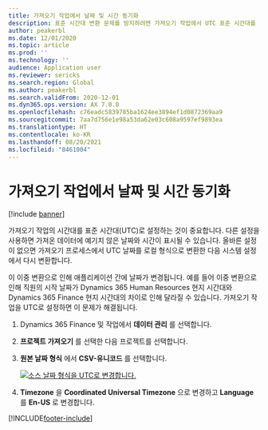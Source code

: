 ```yaml
---
title: 가져오기 작업에서 날짜 및 시간 동기화
description: 표준 시간대 변환 문제를 방지하려면 가져오기 작업에서 UTC 표준 시간대를 사용합니다.
author: peakerbl
ms.date: 12/01/2020
ms.topic: article
ms.prod: ''
ms.technology: ''
audience: Application user
ms.reviewer: sericks
ms.search.region: Global
ms.author: peakerbl
ms.search.validFrom: 2020-12-01
ms.dyn365.ops.version: AX 7.0.0
ms.openlocfilehash: c76eadc5839785ba1624ee3894ef1d0872369aa9
ms.sourcegitcommit: 7aa7d756e1e98a53da62e03c608a9597ef9893ea
ms.translationtype: HT
ms.contentlocale: ko-KR
ms.lasthandoff: 08/20/2021
ms.locfileid: "8461004"
---
```

# <a name="synchronize-date-and-time-in-import-jobs"></a>가져오기 작업에서 날짜 및 시간 동기화

[!include [banner](../includes/banner.md)]

가져오기 작업의 시간대를 표준 시간대(UTC)로 설정하는 것이 중요합니다. 다른 설정을 사용하면 가져온 데이터에 예기치 않은 날짜와 시간이 표시될 수 있습니다. 올바른 설정이 없으면 가져오기 프로세스에서 UTC 날짜를 로컬 형식으로 변환한 다음 시스템 설정에서 다시 변환합니다.

이 이중 변환으로 인해 애플리케이션 간에 날짜가 변경됩니다. 예를 들어 이중 변환으로 인해 직원의 시작 날짜가 Dynamics 365 Human Resources 현지 시간대와 Dynamics 365 Finance 현지 시간대의 차이로 인해 달라질 수 있습니다. 가져오기 작업을 UTC로 설정하면 이 문제가 해결됩니다.

1. Dynamics 365 Finance 및 작업에서 **데이터 관리** 를 선택합니다.

2. **프로젝트 가져오기** 를 선택한 다음 프로젝트를 선택합니다.

3. **원본 날짜 형식** 에서 **CSV-유니코드** 를 선택합니다.

   [![소스 날짜 형식을 UTC로 변경합니다.](./media/data-source-date-format.png)](./media/data-source-date-format.png)

4. **Timezone** 을 **Coordinated Universal Timezone** 으로 변경하고 **Language** 를 **En-US** 로 변경합니다.




[!INCLUDE[footer-include](../../../includes/footer-banner.md)]
